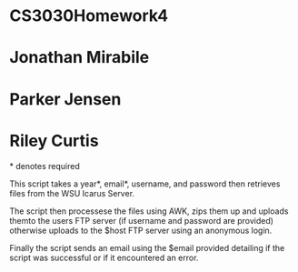 # CS3030Homework4
# Jonathan Mirabile
# Parker Jensen
# Riley Curtis

\* denotes required

This script takes a year\*, email\*, username, and password then retrieves files from the WSU Icarus Server.

The script then processese the files using AWK, zips them up and uploads themto the users FTP server (if username and password are provided) otherwise uploads to the $host FTP server using an anonymous login.

Finally the script sends an email using the $email provided detailing if the script was successful or if it encountered an error.
